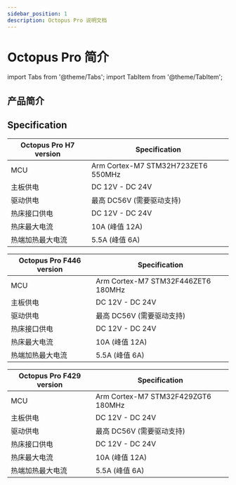 ```yaml
---
sidebar_position: 1
description: Octopus Pro 说明文档
---
```


# Octopus Pro 简介

<!-- import lib start -->

import Tabs from '@theme/Tabs';
import TabItem from '@theme/TabItem';

<!-- import lib end -->

## 产品简介


## Specification

| Octopus Pro H7 version | Specification                      |
| ---------------------- | ---------------------------------- |
| MCU                    | Arm Cortex-M7 STM32H723ZET6 550MHz |
| 主板供电               | DC 12V - DC 24V                    |
| 驱动供电               | 最高 DC56V (需要驱动支持)          |
| 热床接口供电           | DC 12V - DC 24V                    |  |
| 热床最大电流           | 10A (峰值 12A)                     |
| 热端加热最大电流       | 5.5A (峰值 6A)                     |

| Octopus Pro F446 version | Specification                      |
| ------------------------ | ---------------------------------- |
| MCU                      | Arm Cortex-M7 STM32F446ZET6 180MHz |
| 主板供电                 | DC 12V - DC 24V                    |
| 驱动供电                 | 最高 DC56V (需要驱动支持)          |
| 热床接口供电             | DC 12V - DC 24V                    |  |
| 热床最大电流             | 10A (峰值 12A)                     |
| 热端加热最大电流         | 5.5A (峰值 6A)                     |

| Octopus Pro F429 version | Specification                      |
| ------------------------ | ---------------------------------- |
| MCU                      | Arm Cortex-M7 STM32F429ZGT6 180MHz |
| 主板供电                 | DC 12V - DC 24V                    |
| 驱动供电                 | 最高 DC56V (需要驱动支持)          |
| 热床接口供电             | DC 12V - DC 24V                    |  |
| 热床最大电流             | 10A (峰值 12A)                     |
| 热端加热最大电流         | 5.5A (峰值 6A)                     |
